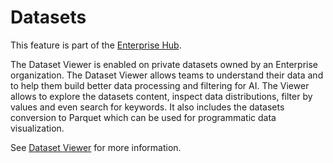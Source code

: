 # Datasets

<Tip warning={true}>
This feature is part of the <a href="https://huggingface.co/enterprise" target="_blank">Enterprise Hub</a>.
</Tip>

The Dataset Viewer is enabled on private datasets owned by an Enterprise organization. The Dataset Viewer allows teams to understand their data and to help them build better data processing and filtering for AI. The Viewer allows to explore the datasets content, inspect data distributions, filter by values and even search for keywords. It also includes the datasets conversion to Parquet which can be used for programmatic data visualization.

See [Dataset Viewer](./datasets-viewer) for more information.
